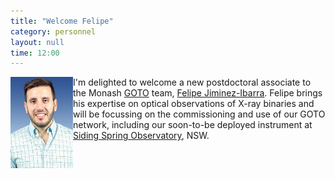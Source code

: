 ```yaml
---
title: "Welcome Felipe"
category: personnel
layout: null
time: 12:00
---
```

<p>
<img src="images/felipe.jpg" width="100" align="left">
I'm delighted to welcome a new postdoctoral associate to the Monash 
<a href="http://goto-observatory.org">GOTO</a> team, 
<a href="https://jimenez-ibarra.wixsite.com/felipeji">Felipe
Jiminez-Ibarra</a>. Felipe brings his expertise on optical observations of
X-ray binaries and will be focussing on the commissioning and use of our
GOTO network, including our soon-to-be deployed instrument at 
<a href="https://www.sidingspring.com.au">Siding Spring Observatory</a>,
NSW.
</p>
